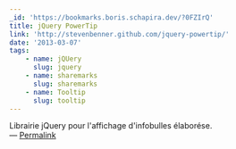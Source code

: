 ```yaml
---
_id: 'https://bookmarks.boris.schapira.dev/?0FZIrQ'
title: jQuery PowerTip
link: 'http://stevenbenner.github.com/jquery-powertip/'
date: '2013-03-07'
tags:
    - name: jQUery
      slug: jquery
    - name: sharemarks
      slug: sharemarks
    - name: Tooltip
      slug: tooltip
---
```


Librairie jQuery pour l'affichage d'infobulles élaborése. <br>&#8212;
<a href="https://bookmarks.boris.schapira.dev/?0FZIrQ" title="Permalink">Permalink</a>
